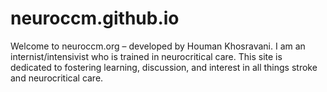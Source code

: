 # neuroccm.github.io
Welcome to neuroccm.org – developed by Houman Khosravani. I am an internist/intensivist who is trained in neurocritical care. This site is dedicated to fostering learning, discussion, and interest in all things stroke and neurocritical care.
